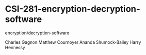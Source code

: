 # CSI-281-encryption-decryption-software
encryption/decryption-software

Charles Gagnon
Matthew Cournoyer
Ananda Shumock-Bailey
Harry Hennessy
